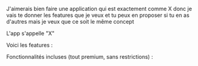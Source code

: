 
J'aimerais bien faire une application qui est exactement comme X donc je vais te donner les features que je veux et tu peux en proposer si tu en as d'autres mais je veux que ce soit le même concept

L'app s'appelle "X"

Voici les features :

Fonctionnalités incluses (tout premium, sans restrictions) :
